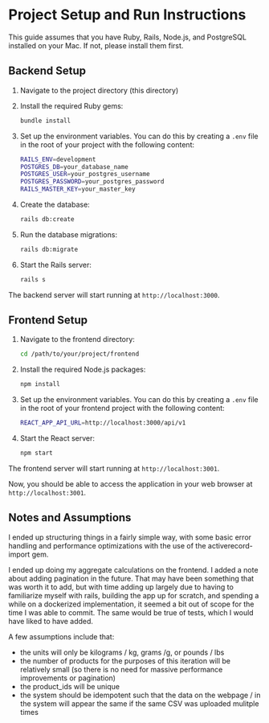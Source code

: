 # Project Setup and Run Instructions

This guide assumes that you have Ruby, Rails, Node.js, and PostgreSQL installed on your Mac. If not, please install them first.

## Backend Setup

1. Navigate to the project directory (this directory)

2. Install the required Ruby gems:

    ```bash
    bundle install
    ```

3. Set up the environment variables. You can do this by creating a `.env` file in the root of your project with the following content:

    ```bash
    RAILS_ENV=development
    POSTGRES_DB=your_database_name
    POSTGRES_USER=your_postgres_username
    POSTGRES_PASSWORD=your_postgres_password
    RAILS_MASTER_KEY=your_master_key
    ```

4. Create the database:

    ```bash
    rails db:create
    ```

5. Run the database migrations:

    ```bash
    rails db:migrate
    ```

6. Start the Rails server:

    ```bash
    rails s
    ```

The backend server will start running at `http://localhost:3000`.

## Frontend Setup

1. Navigate to the frontend directory:

    ```bash
    cd /path/to/your/project/frontend
    ```

2. Install the required Node.js packages:

    ```bash
    npm install
    ```

3. Set up the environment variables. You can do this by creating a `.env` file in the root of your frontend project with the following content:

    ```bash
    REACT_APP_API_URL=http://localhost:3000/api/v1
    ```

4. Start the React server:

    ```bash
    npm start
    ```

The frontend server will start running at `http://localhost:3001`.

Now, you should be able to access the application in your web browser at `http://localhost:3001`.

## Notes and Assumptions

I ended up structuring things in a fairly simple way, with some basic error handling and performance optimizations with the use of the activerecord-import gem.

I ended up doing my aggregate calculations on the frontend. I added a note about adding pagination in the future. That may have been something that was worth it to add, but with time adding up largely due to having to familiarize myself with rails, building the app up for scratch, and spending a while on a dockerized implementation, it seemed a bit out of scope for the time I was able to commit. The same would be true of tests, which I would have liked to have added.

A few assumptions include that:
- the units will only be kilograms / kg, grams /g, or pounds / lbs
- the number of products for the purposes of this iteration will be relatively small (so there is no need for massive performance improvements or pagination)
- the product_ids will be unique
- the system should be idempotent such that the data on the webpage / in the system will appear the same if the same CSV was uploaded mulitple times
